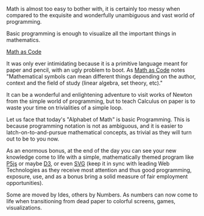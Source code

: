 Math is almost too easy to bother with, it is certainly too messy when
compared to the exquisite and wonderfully unambiguous and vast world of
programming.

Basic programming is enough to visualize all the important things in
mathematics.

[Math as Code][1]

It was only ever intimidating because it is a primitive language meant for
paper and pencil, with an ugly problem to boot. As [Math as Code][2] notes
"Mathematical symbols can mean different things depending on the author,
context and the field of study (linear algebra, set theory, etc)."

It can be a wonderful and enlightening adventure to visit works of Newton
from the simple world of programming, but to teach Calculus on paper is to
waste your time on trivialities of a simple loop.

Let us face that today's "Alphabet of Math" is basic Programming. This is
because programming notation is not as ambiguous, and it is easier to
latch-on-to-and-pursue mathematical concepts, as trivial as they will turn
out to be to you now.

As an enormous bonus, at the end of the day you can see your new knowledge
come to life with a simple, mathematically themed program like [P5js][3] or
maybe [D3][4], or even [SVG][5] (keep it in sync with leading Web
Technologies as they receive most attention and thus good programming,
exposure, use, and as a bonus bring a solid measure of fair employment
opportunities).

Some are moved by Ides, others by Numbers. As numbers can now come to life
when transitioning from dead paper to colorful screens, games,
visualizations.

[1]: https://github.com/Jam3/math-as-code
[2]: https://github.com/Jam3/math-as-code
[3]: https://p5js.org/examples/
[4]: https://d3js.org/
[5]: https://developer.mozilla.org/en-US/docs/Web/SVG
